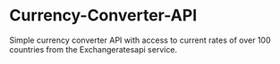 # Currency-Converter-API
Simple currency converter API with access to current rates of over 100 countries from the Exchangeratesapi service.
